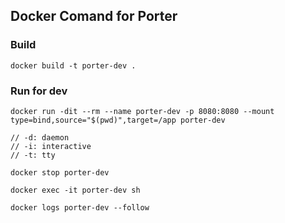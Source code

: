 

## Docker Comand for Porter
### Build
```
docker build -t porter-dev .
```

### Run for dev 
```
docker run -dit --rm --name porter-dev -p 8080:8080 --mount type=bind,source="$(pwd)",target=/app porter-dev

// -d: daemon
// -i: interactive
// -t: tty
```

```
docker stop porter-dev
```


```
docker exec -it porter-dev sh
```

```
docker logs porter-dev --follow
```
